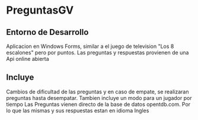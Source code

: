 # PreguntasGV

## Entorno de Desarrollo
Aplicacion en Windows Forms, similar a el juego de television "Los 8 escalones" pero por puntos. Las preguntas y respuestas provienen de una Api online abierta

## Incluye
Cambios de dificultad de las preguntas y en caso de empate, se realizaran preguntas hasta desempatar.
Tambien incluye un modo para un jugador por tiempo
Las Preguntas vienen directo de la base de datos opentdb.com. Por lo que las mismas y sus respuestas estan en idioma Ingles
